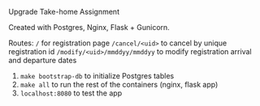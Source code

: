 Upgrade Take-home Assignment

Created with Postgres, Nginx, Flask + Gunicorn.

Routes:
`/` for registration page
`/cancel/<uid>` to cancel by unique registration id
`/modify/<uid>/mmddyy/mmddyy` to modify registration arrival and departure dates

1. `make bootstrap-db` to initialize Postgres tables
2. `make all` to run the rest of the containers (nginx, flask app)
3. `localhost:8080` to test the app
